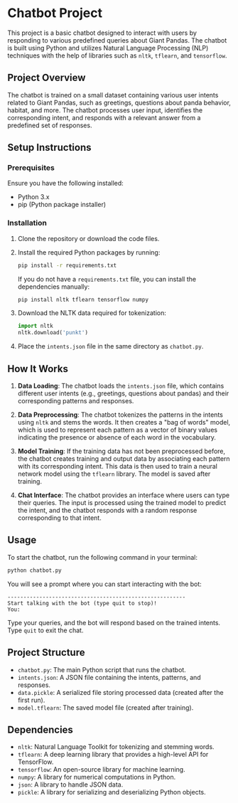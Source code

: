 # Chatbot Project

This project is a basic chatbot designed to interact with users by responding to various predefined queries about Giant Pandas. The chatbot is built using Python and utilizes Natural Language Processing (NLP) techniques with the help of libraries such as `nltk`, `tflearn`, and `tensorflow`.

## Project Overview

The chatbot is trained on a small dataset containing various user intents related to Giant Pandas, such as greetings, questions about panda behavior, habitat, and more. The chatbot processes user input, identifies the corresponding intent, and responds with a relevant answer from a predefined set of responses.

## Setup Instructions

### Prerequisites

Ensure you have the following installed:

- Python 3.x
- pip (Python package installer)

### Installation

1. Clone the repository or download the code files.

2. Install the required Python packages by running:

   ```bash
   pip install -r requirements.txt
   ```

   If you do not have a `requirements.txt` file, you can install the dependencies manually:

   ```bash
   pip install nltk tflearn tensorflow numpy
   ```

3. Download the NLTK data required for tokenization:

   ```python
   import nltk
   nltk.download('punkt')
   ```

4. Place the `intents.json` file in the same directory as `chatbot.py`.

## How It Works

1. **Data Loading**: The chatbot loads the `intents.json` file, which contains different user intents (e.g., greetings, questions about pandas) and their corresponding patterns and responses.

2. **Data Preprocessing**: The chatbot tokenizes the patterns in the intents using `nltk` and stems the words. It then creates a "bag of words" model, which is used to represent each pattern as a vector of binary values indicating the presence or absence of each word in the vocabulary.

3. **Model Training**: If the training data has not been preprocessed before, the chatbot creates training and output data by associating each pattern with its corresponding intent. This data is then used to train a neural network model using the `tflearn` library. The model is saved after training.

4. **Chat Interface**: The chatbot provides an interface where users can type their queries. The input is processed using the trained model to predict the intent, and the chatbot responds with a random response corresponding to that intent.

## Usage

To start the chatbot, run the following command in your terminal:

```bash
python chatbot.py
```

You will see a prompt where you can start interacting with the bot:

```
--------------------------------------------------------
Start talking with the bot (type quit to stop)!
You: 
```

Type your queries, and the bot will respond based on the trained intents. Type `quit` to exit the chat.

## Project Structure

- `chatbot.py`: The main Python script that runs the chatbot.
- `intents.json`: A JSON file containing the intents, patterns, and responses.
- `data.pickle`: A serialized file storing processed data (created after the first run).
- `model.tflearn`: The saved model file (created after training).

## Dependencies

- `nltk`: Natural Language Toolkit for tokenizing and stemming words.
- `tflearn`: A deep learning library that provides a high-level API for TensorFlow.
- `tensorflow`: An open-source library for machine learning.
- `numpy`: A library for numerical computations in Python.
- `json`: A library to handle JSON data.
- `pickle`: A library for serializing and deserializing Python objects.

